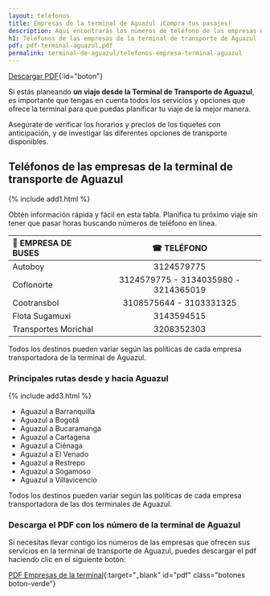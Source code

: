 ```yaml
---
layout: telefonos
title: Empresas de la terminal de Aguazul ¡Compra tus pasajes!
description: Aquí encontrarás los números de teléfono de las empresas de la Terminal de Transporte de Aguazul. Obtén información rápida y fácil en nuestra página.
h1: Télefonos de las empresas de la terminal de transporte de Aguazul
pdf: pdf-terminal-aguazul.pdf
permalink: terminal-de-aguazul/telefonos-empresa-terminal-aguazul
---
```

[Descargar PDF](#pdf){:id="boton"}

Si estás planeando **un viaje desde la Terminal de Transporte de Aguazul**, es importante que tengas en cuenta todos los servicios y opciones que ofrece la terminal para que puedas planificar tu viaje de la mejor manera.

Asegúrate de verificar los horarios y precios de los tiquetes con anticipación, y de investigar las diferentes opciones de transporte disponibles.

## Teléfonos de las empresas de la terminal de transporte de Aguazul

{% include add1.html %}

Obtén información rápida y fácil en esta tabla. Planifica tu próximo viaje sin tener que pasar horas buscando números de teléfono en línea.

| 🚌 EMPRESA DE BUSES | ☎ TELÉFONO |
| :--- | :---: |
| Autoboy | 3124579775 |
| Coflonorte | 3124579775 - 3134035980 - 3214365019 |
| Cootransbol | 3108575644 - 3103331325 |
| Flota Sugamuxi | 3143594515 |
| Transportes Morichal | 3208352303 |

Todos los destinos pueden variar según las políticas de cada empresa transportadora de la terminal de Aguazul.

### Principales rutas desde y hacia Aguazul

{% include add3.html %}

* Aguazul a Barranquilla
* Aguazul a Bogotá
* Aguazul a Bucaramanga
* Aguazul a Cartagena
* Aguazul a Ciénaga
* Aguazul a El Venado
* Aguazul a Restrepo
* Aguazul a Sogamoso
* Aguazul a Villavicencio

Todos los destinos pueden variar según las políticas de cada empresa transportadora de las dos terminales de Aguazul.

### Descarga el PDF con los número de la terminal de Aguazul

Si necesitas llevar contigo los números de las empresas que ofrecen sus servicios en la terminal de transporte de Aguazul, puedes descargar el pdf haciendo clic en el siguiente botón:

[PDF Empresas de la terminal]({{'assets/pdf-terminal-aguazul.pdf'|relative_url}}){:target="_blank" id="pdf" class="botones boton-verde"}
